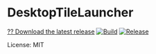 # DesktopTileLauncher
[?? Download the latest release](https://github.com/108thecitizen/DesktopTileLauncher/releases/latest)
[![Build](https://github.com/108thecitizen/DesktopTileLauncher/actions/workflows/build.yml/badge.svg?branch=master)](https://github.com/108thecitizen/DesktopTileLauncher/actions/workflows/build.yml)
[![Release](https://github.com/108thecitizen/DesktopTileLauncher/actions/workflows/release-tag.yml/badge.svg)](https://github.com/108thecitizen/DesktopTileLauncher/actions/workflows/release-tag.yml)


License: MIT
